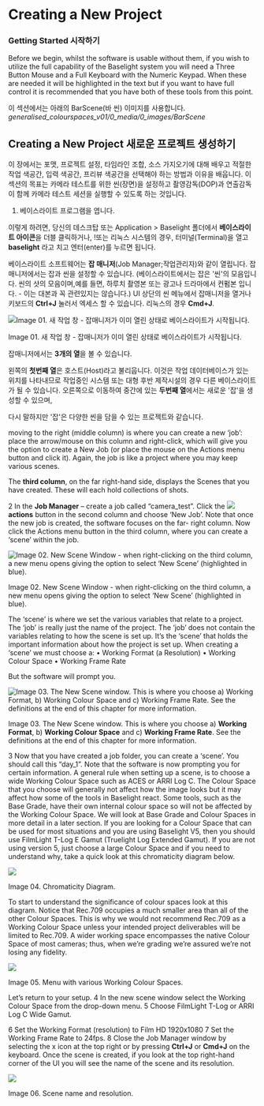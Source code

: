 # Creating a New Project

### **Getting Started**  시작하기

Before we begin, whilst the software is usable without them, if you wish to utilize the full capability of the Baselight system you will need a Three Button Mouse and a Full Keyboard with the Numeric Keypad. When these are needed it will be highlighted in the text but if you want to have full control it is recommended that you have both of these tools from this point.

이 섹션에서는 아래의 BarScene\(바 씬\) 이미지를 사용합니다. _generalised\_colourspaces\_v01/0\_media/0\_images/BarScene_

## Creating a New Project 새로운 프로젝트 생성하기

이 장에서는 포맷, 프로젝트 설정, 타임라인 조합, 소스 가지오기에 대해 배우고 적절한 작업 색공간, 입력 색공간, 프리뷰 색공간을 선택해야 하는 방법과 이유을 배웁니다. 이 섹션의 목표는 카메라 테스트를 위한 씬\(장면\)을 설정하고 촬영감독\(DOP\)과 연출감독이 함께 카메라 테스트 세션을 실행할 수 있도록 하는 것입니다.

1. 베이스라이트 프로그램을 엽니다. 

이렇게 하려면, 당신의 데스크탑 또는 Application &gt; Baselight 폴더에서 **베이스라이트 아이콘**을  더블 클릭하거나, !또는 리눅스 시스템의 경우, 터미널\(Terminal\)을 열고 **baselight** 라고 치고 엔터\(enter\)를 누르면 됩니다.

베이스라이트 소프트웨어는 **잡 매니저**\(Job Manager;작업관리자\)와 같이 열립니다. 잡 매니저에서는 잡과 씬을 설정할 수 있습니다. \(베이스라이트에서는 잡은 '씬'의 모음입니다. 씬의 샷의 모음이며,예를 들면, 하루치 촬영본 또는 광고나 드라마에서 컨펌본 입니다. - 이는 대본과 꼭 관련있지는 않습니다.\) UI 상단의 씬 메뉴에서 잡매니저을 열거나 키보드의 **Ctrl+J** 눌러서 엑세스 할 수 있습니다. 리눅스의 경우 **Cmd+J**.

![Image 01. &#xC0C8; &#xC791;&#xC5C5; &#xCC3D; - &#xC7A1;&#xB9E4;&#xB2C8;&#xC800;&#xAC00; &#xC774;&#xBBF8; &#xC5F4;&#xB9B0; &#xC0C1;&#xD0DC;&#xB85C; &#xBCA0;&#xC774;&#xC2A4;&#xB77C;&#xC774;&#xD2B8;&#xAC00; &#xC2DC;&#xC791;&#xB429;&#xB2C8;&#xB2E4;.](../.gitbook/assets/image.png)

Image 01. 새 작업 창 - 잡매니저가 이미 열린 상태로 베이스라이트가 시작됩니다.

잡매니저에서는 **3개의 열**을 볼 수 있습니다.

왼쪽의 **첫번째 열**은 호스트\(Host\)라고 불리웁니다. 이것은 작업 데이터베이스가 있는 위치를 나타내므로 작업중인 시스템 또는 대형 후반 제작시설의 경우 다른 베이스라이트가 될 수 있습니다. 오른쪽으로 이동하여 중간에 있는 **두번째 열**에서는 새로운 '잡'을 생성할 수 있으며,

다시 말하지만 '잡'은 다양한 씬을 담을 수 있는 프로젝트와 같습니다.

moving to the right \(middle column\) is where you can create a new ‘job’: place the arrow/mouse on this column and right-click, which will give you the option to create a New Job \(or place the mouse on the Actions menu button and click it\). Again, the job is like a project where you may keep various scenes.

The **third column**, on the far right-hand side, displays the Scenes that you have created. These will each hold collections of shots.

2 In the **Job Manager** – create a job called “camera\_test”. Click the ![](../.gitbook/assets/image%20%289%29.png) **actions** button in the second column and choose ‘New Job’. Note that once the new job is created, the software focuses on the far- right column. Now click the Actions menu button in the third column, where you can create a ‘scene’ within the job.

![ Image 02. New Scene Window - when right-clicking on the third column, a new menu opens giving the option to select &#x2018;New Scene&#x2019; \(highlighted in blue\).](../.gitbook/assets/image%20%281%29.png)

Image 02. New Scene Window - when right-clicking on the third column, a new menu opens giving the option to select ‘New Scene’ \(highlighted in blue\).

The ‘scene’ is where we set the various variables that relate to a project. The ‘job’ is really just the name of the project. The ‘job’ does not contain the variables relating to how the scene is set up. It’s the ‘scene’ that holds the important information about how the project is set up. When creating a ‘scene’ we must choose a: • Working Format \(a Resolution\) • Working Colour Space • Working Frame Rate

But the software will prompt you.

![ Image 03. The New Scene window. This is where you choose a\) Working Format, b\) Working Colour Space and c\) Working Frame Rate. See the definitions at the end of this chapter for more information.](../.gitbook/assets/image%20%288%29.png)

Image 03. The New Scene window. This is where you choose a\) **Working Format**, b\) **Working Colour Space** and c\) **Working Frame Rate**. See the definitions at the end of this chapter for more information.

3 Now that you have created a job folder, you can create a ‘scene’. You should call this “day\_1”. Note that the software is now prompting you for certain information. A general rule when setting up a scene, is to choose a wide Working Colour Space such as ACES or ARRI Log C. The Colour Space that you choose will generally not affect how the image looks but it may affect how some of the tools in Baselight react. Some tools, such as the Base Grade, have their own internal colour space so will not be affected by the Working Colour Space. We will look at Base Grade and Colour Spaces in more detail in a later section. If you are looking for a Colour Space that can be used for most situations and you are using Baselight V5, then you should use FilmLight T-Log E Gamut \(Truelight Log Extended Gamut\). If you are not using version 5, just choose a large Colour Space and if you need to understand why, take a quick look at this chromaticity diagram below.

![](../.gitbook/assets/image%20%286%29.png)

Image 04. Chromaticity Diagram.

To start to understand the significance of colour spaces look at this diagram. Notice that Rec.709 occupies a much smaller area than all of the other Colour Spaces. This is why we would not recommend Rec.709 as a Working Colour Space unless your intended project deliverables will be limited to Rec.709. A wider working space encompasses the native Colour Space of most cameras; thus, when we’re grading we’re assured we’re not losing any fidelity.

![](../.gitbook/assets/image%20%287%29.png)

Image 05. Menu with various Working Colour Spaces.

Let’s return to your setup. 4 In the new scene window select the Working Colour Space from the drop-down menu. 5 Choose FilmLight T-Log or ARRI Log C Wide Gamut.

6 Set the Working Format \(resolution\) to Film HD 1920x1080 7 Set the Working Frame Rate to 24fps. 8 Close the Job Manager window by selecting the x icon at the top right or by pressing **Ctrl+J** or **Cmd+J** on the keyboard. Once the scene is created, if you look at the top right-hand corner of the UI you will see the name of the scene and its resolution.

![](../.gitbook/assets/image%20%284%29.png)

Image 06. Scene name and resolution.


